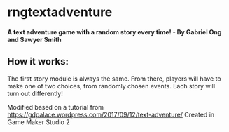 # rngtextadventure

#### A text adventure game with a random story every time! - By Gabriel Ong and Sawyer Smith

## How it works:

The first story module is always the same. From there, players will have to make one of two choices, from randomly chosen events. Each story will turn out differently!

Modified based on a tutorial from https://gdpalace.wordpress.com/2017/09/12/text-adventure/ 
Created in Game Maker Studio 2